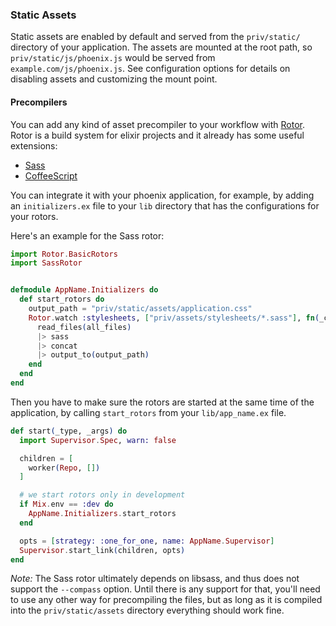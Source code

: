 ### Static Assets

Static assets are enabled by default and served from the `priv/static/`
directory of your application. The assets are mounted at the root path, so
`priv/static/js/phoenix.js` would be served from `example.com/js/phoenix.js`.
See configuration options for details on disabling assets and customizing the
mount point.

#### Precompilers

You can add any kind of asset precompiler to your workflow with
[Rotor](https://github.com/hashnuke/rotor). Rotor is a build system for elixir
projects and it already has some useful extensions:

* [Sass](https://github.com/danielfarrell/sass_rotor)
* [CoffeeScript](https://github.com/HashNuke/coffee_rotor)

You can integrate it with your phoenix application, for example, by adding an
`initializers.ex` file to your `lib` directory that has the configurations for
your rotors.

Here's an example for the Sass rotor:

``` elixir
import Rotor.BasicRotors
import SassRotor


defmodule AppName.Initializers do
  def start_rotors do
    output_path = "priv/static/assets/application.css"
    Rotor.watch :stylesheets, ["priv/assets/stylesheets/*.sass"], fn(_changed_files, all_files)->
      read_files(all_files)
      |> sass
      |> concat
      |> output_to(output_path)
    end
  end
end
```

Then you have to make sure the rotors are started at the same time of the
application, by calling `start_rotors` from your `lib/app_name.ex` file.

``` elixir
def start(_type, _args) do
  import Supervisor.Spec, warn: false

  children = [
    worker(Repo, [])
  ]

  # we start rotors only in development
  if Mix.env == :dev do
    AppName.Initializers.start_rotors
  end

  opts = [strategy: :one_for_one, name: AppName.Supervisor]
  Supervisor.start_link(children, opts)
end
```

*Note:* The Sass rotor ultimately depends on libsass, and thus does not support
the `--compass` option. Until there is any support for that, you'll need to use
any other way for precompiling the files, but as long as it is compiled into the
`priv/static/assets` directory everything should work fine.
